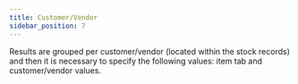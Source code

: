 ```yaml
---
title: Customer/Vendor
sidebar_position: 7
---
```


Results are grouped per customer/vendor (located within the stock records) and then it is necessary to specify the following values: item tab and customer/vendor values. 






